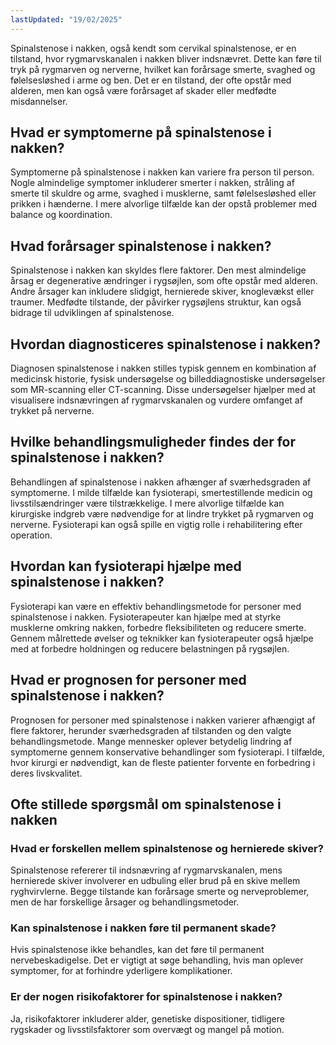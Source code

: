 ```yaml
---
lastUpdated: "19/02/2025"
---
```


Spinalstenose i nakken, også kendt som cervikal spinalstenose, er en tilstand, hvor rygmarvskanalen i nakken bliver indsnævret. Dette kan føre til tryk på rygmarven og nerverne, hvilket kan forårsage smerte, svaghed og følelsesløshed i arme og ben. Det er en tilstand, der ofte opstår med alderen, men kan også være forårsaget af skader eller medfødte misdannelser.

## Hvad er symptomerne på spinalstenose i nakken?

Symptomerne på spinalstenose i nakken kan variere fra person til person. Nogle almindelige symptomer inkluderer smerter i nakken, stråling af smerte til skuldre og arme, svaghed i musklerne, samt følelsesløshed eller prikken i hænderne. I mere alvorlige tilfælde kan der opstå problemer med balance og koordination.

## Hvad forårsager spinalstenose i nakken?

Spinalstenose i nakken kan skyldes flere faktorer. Den mest almindelige årsag er degenerative ændringer i rygsøjlen, som ofte opstår med alderen. Andre årsager kan inkludere slidgigt, hernierede skiver, knoglevækst eller traumer. Medfødte tilstande, der påvirker rygsøjlens struktur, kan også bidrage til udviklingen af spinalstenose.

## Hvordan diagnosticeres spinalstenose i nakken?

Diagnosen spinalstenose i nakken stilles typisk gennem en kombination af medicinsk historie, fysisk undersøgelse og billeddiagnostiske undersøgelser som MR-scanning eller CT-scanning. Disse undersøgelser hjælper med at visualisere indsnævringen af rygmarvskanalen og vurdere omfanget af trykket på nerverne.

## Hvilke behandlingsmuligheder findes der for spinalstenose i nakken?

Behandlingen af spinalstenose i nakken afhænger af sværhedsgraden af symptomerne. I milde tilfælde kan fysioterapi, smertestillende medicin og livsstilsændringer være tilstrækkelige. I mere alvorlige tilfælde kan kirurgiske indgreb være nødvendige for at lindre trykket på rygmarven og nerverne. Fysioterapi kan også spille en vigtig rolle i rehabilitering efter operation.

## Hvordan kan fysioterapi hjælpe med spinalstenose i nakken?

Fysioterapi kan være en effektiv behandlingsmetode for personer med spinalstenose i nakken. Fysioterapeuter kan hjælpe med at styrke musklerne omkring nakken, forbedre fleksibiliteten og reducere smerte. Gennem målrettede øvelser og teknikker kan fysioterapeuter også hjælpe med at forbedre holdningen og reducere belastningen på rygsøjlen.

## Hvad er prognosen for personer med spinalstenose i nakken?

Prognosen for personer med spinalstenose i nakken varierer afhængigt af flere faktorer, herunder sværhedsgraden af tilstanden og den valgte behandlingsmetode. Mange mennesker oplever betydelig lindring af symptomerne gennem konservative behandlinger som fysioterapi. I tilfælde, hvor kirurgi er nødvendigt, kan de fleste patienter forvente en forbedring i deres livskvalitet.

## Ofte stillede spørgsmål om spinalstenose i nakken

### Hvad er forskellen mellem spinalstenose og hernierede skiver?

Spinalstenose refererer til indsnævring af rygmarvskanalen, mens hernierede skiver involverer en udbuling eller brud på en skive mellem ryghvirvlerne. Begge tilstande kan forårsage smerte og nerveproblemer, men de har forskellige årsager og behandlingsmetoder.

### Kan spinalstenose i nakken føre til permanent skade?

Hvis spinalstenose ikke behandles, kan det føre til permanent nervebeskadigelse. Det er vigtigt at søge behandling, hvis man oplever symptomer, for at forhindre yderligere komplikationer.

### Er der nogen risikofaktorer for spinalstenose i nakken?

Ja, risikofaktorer inkluderer alder, genetiske dispositioner, tidligere rygskader og livsstilsfaktorer som overvægt og mangel på motion.
